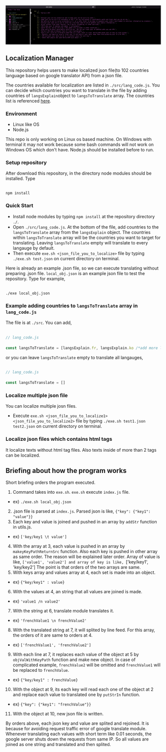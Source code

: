 ![gif](./etc/ezgif.com-gif-maker.gif)

## Localization Manager
This repository helps users to make localized json file(to 102 countries language based on google translator API) from a json file.

The countries available for localization are listed in `./src/lang_code.js`. You can decide which countries you want to translate in the file by adding countries of `langsExplain`object to `langsToTranslate` array. The countries list is referenced [here](https://github.com/shikar/NODE_GOOGLE_TRANSLATE/blob/master/languages.js). 

### Environment
- Linux like OS
- Node.js

This repo is only working on Linux os based machine. On Windows with terminal it may not work because some bash commands will not work on Windows OS which don't have. Node.js should be installed before to run. 

### Setup repository
After download this repository, in the directory node modules should be installed. Type

```

npm install

```

### Quick Start
- Install node modules by typing `npm install` at the repository directory `./`. 
- Open `./src/lang_code.js`. At the bottom of the file, add countries to the `langsToTranslate` array from the `langsExplain` object. The countries within `langsToTranslate` array will be the countries you want to target for translating. Leaving `langsToTranslate` empty will translate to every langauge by default.
- Then execute `exe.sh <json_file_you_to_localize>` file by typing `./exe.sh test.json` on current directory on terminal.

Here is already an example .json file, so we can execute translating without preparing .json file. `local_obj.json` is an example json file to test the repository. Type for example,

```

./exe local_obj.json

```

### Example adding countries to `langsToTranslate` array in `lang_code.js` 
 The file is at `./src`. You can add,

```js

// lang_code.js

const langsToTranslate = [langsExplain.fr, langsExplain.ko /*add more languages from langsExplain here*/]

```

or you can leave `langsToTranslate` empty to translate all langauges,

```js

// lang_code.js

const langsToTranslate = []

```


### Localize multiple json file
You can localize multiple josn files. 

- Execute `exe.sh <json_file_you_to_localize1> <json_file_you_to_localize2>` file by typing `./exe.sh test1.json test2.json` on current directory on terminal.

### Localize json files which contains html tags
It localize texts without html tag files. Also texts inside of more than 2 tags can be localized. 

## Briefing about how the program works
Short briefing orders the program executed.

1. Command takes into `exe.sh`. `exe.sh` execute `index.js` file. 
- ex) `./exe.sh local_obj.json`
2. .json file is parsed at `index.js`. Parsed json is like,
`{"key": {"key1": "value"}}`
3. Each key and value is joined and pushed in an array by `addStr` function in utils.js.
- ex) `['key/key1 \t value']` 
4. With the array at 3, each value is pushed in an array by `makeyKeyPathReturnSrc` function. Also each key is pushed in other array as same order. The reason will be explained later order. Array of value is like,
`['value1', 'value2']
and array of key is like,
`['key/key1', 'key/key2']
The point is that orders of the two arrays are same.
5. With keys array and values array at 4, each set is made into an object.
- ex) `{"key/key1" : value}` 
6. With the values at 4, an string that all values are joined is made. 
- ex) `'value1 /n value2'` 
7. With the string at 6, translate module translates it.
- ex) `'frenchValue1 \n frenchValue2'`
8. With the translated string at 7, it will splited by line feed. For this array, the orders of it are same to orders at 4.
- ex) `['frenchValue1', 'frenchValue2']`
9. With each line at 7, it replaces each value of the object at 5 by `objValWithKeyPath` function and make new object. In case of complicated example, `frenchValue2` will be omitted and `frenchValue1` will be replaced to `frenchValue`.
- ex) `{"key/key1" : frenchValue}` 
10. With the object at 9, its each key will read each one of the object at 2 and replace each value to translated one by `putStrIn` function.
- ex) `{"key": {"key1": "frenchValue"}}`
11. With the object at 10, new json file is written.

By orders above, each json key and value are splited and rejoined. It is because for avoiding request traffic error of google translate module. Whenever translating each values with short term like 0.01 seconds, the google server shuts down the requests from same IP. So all values are joined as one string and translated and then splited. 
